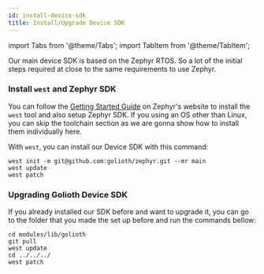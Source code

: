 ```yaml
---
id: install-device-sdk
title: Install/Upgrade Device SDK
---
```


import Tabs from '@theme/Tabs';
import TabItem from '@theme/TabItem';

Our main device SDK is based on the Zephyr RTOS. So a lot of the initial steps required at close to the same requirements to use Zephyr.

### Install `west` and Zephyr SDK

You can follow the [Getting Started Guide](https://docs.zephyrproject.org/latest/getting_started/index.html) on Zephyr's website to install the `west` tool and also setup Zephyr SDK. If you using an OS other than Linux, you can skip the toolchain section as we are gonna show how to install them individually here.

With `west`, you can install our Device SDK with this command:

```
west init -m git@github.com:golioth/zephyr.git --mr main
west update
west patch
```

### Upgrading Golioth Device SDK

If you already installed our SDK before and want to upgrade it, you can go to the folder that you made the set up before and run the commands bellow:

```
cd modules/lib/golioth
git pull
west update
cd ../../../
west patch
```
